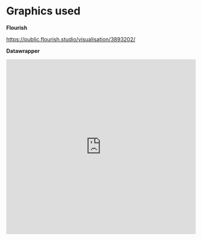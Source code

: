 # Graphics used #

**Flourish**

https://public.flourish.studio/visualisation/3893202/

<div class="flourish-embed flourish-chart" data-src="visualisation/3893202" data-url="https://flo.uri.sh/visualisation/3893202/embed" aria-label=""><script src="https://public.flourish.studio/resources/embed.js"></script></div>


**Datawrapper**
<iframe title="Incidents by hate crime type" aria-label="chart" id="datawrapper-chart-FEANJ" src="https://datawrapper.dwcdn.net/FEANJ/3/" scrolling="no" frameborder="0" style="width: 0; min-width: 100% !important; border: none;" height="466"></iframe><script type="text/javascript">!function(){"use strict";window.addEventListener("message",(function(a){if(void 0!==a.data["datawrapper-height"])for(var e in a.data["datawrapper-height"]){var t=document.getElementById("datawrapper-chart-"+e)||document.querySelector("iframe[src*='"+e+"']");t&&(t.style.height=a.data["datawrapper-height"][e]+"px")}}))}();
</script>

